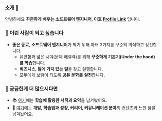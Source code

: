 ### 소개 👋

안녕하세요 **꾸준하게 배우는 소프트웨어 엔지니어, 이호 [Profile Link](https://lovetoknow.notion.site/lovetoknow/fcbbc3ce2a6a45a88d986cbc05ac0f64)** 입니다.


### 🌱 이런 사람이 되고 싶습니다

-  **좋은 동료, 소프트웨어 엔지니어**가 되기 위해 아래 3가지를 꾸준히 의식하고 정진합니다.
    - 유연함과 넓은 시야(문제 해결력)를 위해 **꾸준하게 기본기(Under the hood)를 학습**합니다.  
    - **비즈니스, 팀에 가치 있는 일**을 찾고 실행합니다.
    - 모두에게 보탬이 되도록 **공유 문화를 실천**합니다.

### :information_desk_person: 궁금한게 더 많으시다면

- 📚 [여기](https://github.com/leeho1110/the-dev-book-archive)에는 **학습에 활용한 서적과 요약**을 남겨놨어요.
- 📄 [여기](https://lovetoknow.notion.site/d5442f4cb963462b8b0ab9cd79d9c84e)에는 **개발, 학습법과 성장, 커리어, 커뮤니케이션 분야**의 컨텐츠와 느낀 점을 남겨놨어요. 
